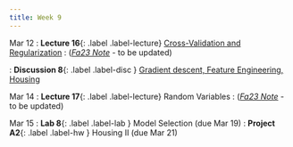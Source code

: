 ```yaml
---
title: Week 9
---
```



Mar 12
: **Lecture 16**{: .label .label-lecture} [Cross-Validation and Regularization](lecture/lec16)
    : ([*Fa23 Note*](https://ds100.org/fa23-course-notes/cv_regularization/cv_reg.html) - to be updated)

: **Discussion 8**{: .label .label-disc } [Gradient descent, Feature Engineering, Housing](https://drive.google.com/file/d/1W-9-3x_wCSfuP5Oh1ddWx2vjsVn3blLe/view?usp=sharing)

Mar 14
: **Lecture 17**{: .label .label-lecture} Random Variables
    : ([*Fa23 Note*](https://ds100.org/fa23-course-notes/probability_1/probability_1.html) - to be updated)


Mar 15
: **Lab 8**{: .label .label-lab }  Model Selection (due Mar 19)
: **Project A2**{: .label .label-hw } Housing II (due Mar 21)
